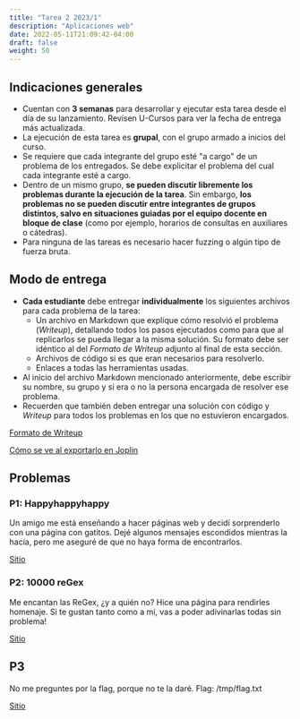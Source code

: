 ```yaml
---
title: "Tarea 2 2023/1"
description: "Aplicaciones web"
date: 2022-05-11T21:09:42-04:00
draft: false
weight: 50
---
```

## Indicaciones generales

* Cuentan con **3 semanas** para desarrollar y ejecutar esta tarea desde el día de su lanzamiento. Revisen U-Cursos para ver la fecha de entrega más actualizada.
* La ejecución de esta tarea es **grupal**, con el grupo armado a inicios del curso.
* Se requiere que cada integrante del grupo esté "a cargo" de un problema de los entregados. Se debe explicitar el problema del cual cada integrante esté a cargo.
* Dentro de un mismo grupo, **se pueden discutir libremente los problemas durante la ejecución de la tarea**. Sin embargo, **los problemas no se pueden discutir entre integrantes de grupos distintos, salvo en situaciones guiadas por el equipo docente en bloque de clase** (como por ejemplo, horarios de consultas en auxiliares o cátedras).
* Para ninguna de las tareas es necesario hacer fuzzing o algún tipo de fuerza bruta.

## Modo de entrega

* **Cada estudiante** debe entregar **individualmente** los siguientes archivos para cada problema de la tarea:
    * Un archivo en Markdown que explique cómo resolvió el problema (_Writeup_), detallando todos los pasos ejecutados como para que al replicarlos se pueda llegar a la misma solución. Su formato debe ser idéntico al del _Formato de Writeup_ adjunto al final de esta sección.
    * Archivos de código si es que eran necesarios para resolverlo.
    * Enlaces a todas las herramientas usadas.
* Al inicio del archivo Markdown mencionado anteriormente, debe escribir su nombre, su grupo y si era o no la persona encargada de resolver ese problema. 
* Recuerden que también deben entregar una solución con código y _Writeup_ para todos los problemas en los que no estuvieron encargados.

[Formato de Writeup](./writeup.txt)

[Cómo se ve al exportarlo en Joplin](./writeup.pdf)

## Problemas

### P1: Happyhappyhappy

Un amigo me está enseñando a hacer páginas web y decidí sorprenderlo con una página con gatitos. Dejé algunos mensajes escondidos mientras la hacía, pero me aseguré de que no haya forma de encontrarlos.

[Sitio](https://t2p1.cc5325.hackerlab.cl)

### P2: 10000 reGex

Me encantan las ReGex, ¿y a quién no?
Hice una página para rendirles homenaje. Si te gustan tanto como a mí, vas a poder adivinarlas todas sin problema!

[Sitio](https://t2p2.cc5325.hackerlab.cl)

## P3

No me preguntes por la flag, porque no te la daré.
Flag: /tmp/flag.txt

[Sitio](https://t2p3.cc5325.hackerlab.cl)
